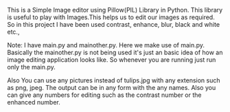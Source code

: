This is a Simple Image editor using Pillow(PIL) Library in Python. 
This library is useful to play with Images.This helps us to edit our images as required. 
So in this project I have been used contrast, enhance, blur, black and white etc.,

Note: I have main.py and mainother.py. Here we make use of main.py. 
Basically the mainother.py is not being used it's just an basic idea of how an image editing application looks like.
So whenever you are running just run only the main.py.

Also You can use any pictures instead of tulips.jpg with any extension such as png, jpeg. 
The output can be in any form with the any names. 
Also you can give any numbers for editing such as the contrast number or the enhanced number.
